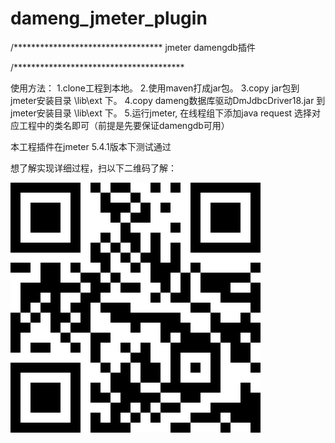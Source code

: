 # dameng_jmeter_plugin

/**********************************
jmeter damengdb插件

/***************************************

使用方法： 
1.clone工程到本地。 
2.使用maven打成jar包。 
3.copy jar包到 jmeter安装目录 \lib\ext 下。 
4.copy dameng数据库驱动DmJdbcDriver18.jar 到 jmeter安装目录 \lib\ext 下。
5.运行jmeter, 在线程组下添加java request 选择对应工程中的类名即可（前提是先要保证damengdb可用）

本工程插件在jmeter 5.4.1版本下测试通过

想了解实现详细过程，扫以下二维码了解：

![](https://github.com/testerhome/jmeter_mongodb/blob/master/2Dcode.png)